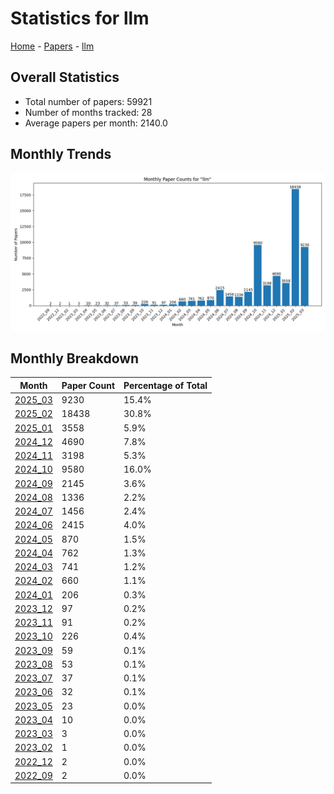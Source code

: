 # Statistics for llm

[Home](https://arxcompass.github.io) - [Papers](https://arxcompass.github.io/papers) - [llm](https://arxcompass.github.io/papers/llm)

## Overall Statistics

- Total number of papers: 59921
- Number of months tracked: 28
- Average papers per month: 2140.0

## Monthly Trends

![Monthly Paper Counts](monthly_stats.png)

## Monthly Breakdown

| Month | Paper Count | Percentage of Total |
| --- | --- | --- |
| [2025_03](./2025_03/papers_1.md) | 9230 | 15.4% |
| [2025_02](./2025_02/papers_1.md) | 18438 | 30.8% |
| [2025_01](./2025_01/papers_1.md) | 3558 | 5.9% |
| [2024_12](./2024_12/papers_1.md) | 4690 | 7.8% |
| [2024_11](./2024_11/papers_1.md) | 3198 | 5.3% |
| [2024_10](./2024_10/papers_1.md) | 9580 | 16.0% |
| [2024_09](./2024_09/papers_1.md) | 2145 | 3.6% |
| [2024_08](./2024_08/papers_1.md) | 1336 | 2.2% |
| [2024_07](./2024_07/papers_1.md) | 1456 | 2.4% |
| [2024_06](./2024_06/papers_1.md) | 2415 | 4.0% |
| [2024_05](./2024_05/papers_1.md) | 870 | 1.5% |
| [2024_04](./2024_04/papers_1.md) | 762 | 1.3% |
| [2024_03](./2024_03/papers_1.md) | 741 | 1.2% |
| [2024_02](./2024_02/papers_1.md) | 660 | 1.1% |
| [2024_01](./2024_01/papers_1.md) | 206 | 0.3% |
| [2023_12](./2023_12/papers_1.md) | 97 | 0.2% |
| [2023_11](./2023_11/papers_1.md) | 91 | 0.2% |
| [2023_10](./2023_10/papers_1.md) | 226 | 0.4% |
| [2023_09](./2023_09/papers_1.md) | 59 | 0.1% |
| [2023_08](./2023_08/papers_1.md) | 53 | 0.1% |
| [2023_07](./2023_07/papers_1.md) | 37 | 0.1% |
| [2023_06](./2023_06/papers_1.md) | 32 | 0.1% |
| [2023_05](./2023_05/papers_1.md) | 23 | 0.0% |
| [2023_04](./2023_04/papers_1.md) | 10 | 0.0% |
| [2023_03](./2023_03/papers_1.md) | 3 | 0.0% |
| [2023_02](./2023_02/papers_1.md) | 1 | 0.0% |
| [2022_12](./2022_12/papers_1.md) | 2 | 0.0% |
| [2022_09](./2022_09/papers_1.md) | 2 | 0.0% |
